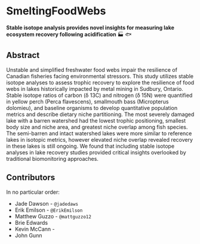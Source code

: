 # SmeltingFoodWebs

<b> Stable isotope analysis provides novel insights for measuring lake ecosystem recovery following acidification</b> :factory: :fish:

## Abstract

Unstable and simplified freshwater food webs impair the resilience of Canadian fisheries facing environmental stressors. This study utilizes stable isotope analyses to assess trophic recovery to explore the resilience of food webs in lakes historically impacted by metal mining in Sudbury, Ontario. Stable isotope ratios of carbon (δ 13C) and nitrogen (δ 15N) were quantified in yellow perch (Perca flavescens), smallmouth bass (Micropterus dolomieu), and baseline organisms to develop quantitative population metrics and describe dietary niche partitioning. The most severely damaged lake with a barren watershed  had the lowest trophic positioning, smallest body size and niche area, and greatest niche overlap among fish species. The semi-barren and intact watershed lakes were more similar to reference lakes in isotopic metrics, however elevated niche overlap revealed recovery in these lakes is still ongoing. We found that including stable isotope analyses in lake recovery studies provided critical insights overlooked by traditional biomonitoring approaches.


## Contributors

In no particular order:

- Jade Dawson - `@jadedaws`
- Erik Emilson -  `@ErikEmilson`
- Matthew Guzzo - `@mattguzzo12`
- Brie Edwards
- Kevin McCann -
- John Gunn

